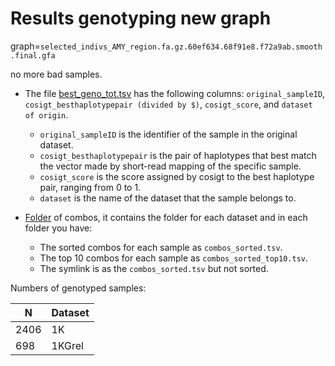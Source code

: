 # Results genotyping new graph

graph=`selected_indivs_AMY_region.fa.gz.60ef634.68f91e8.f72a9ab.smooth.final.gfa`

no more bad samples.

- The file [best_geno_tot.tsv](graph_genotyping/result_tsv/new_results/best_geno/best_geno_tot.tsv) has the following columns: `original_sampleID`, `cosigt_besthaplotypepair (divided by $)`, `cosigt_score`, and `dataset of origin`.

    - `original_sampleID` is the identifier of the sample in the original dataset.
    - `cosigt_besthaplotypepair` is the pair of haplotypes that best match the vector made by short-read mapping of the specific sample.
    - `cosigt_score` is the score assigned by cosigt to the best haplotype pair, ranging from 0 to 1.
    - `dataset` is the name of the dataset that the sample belongs to.


- [Folder](graph_genotyping/result_tsv/new_results/combos) of combos, it contains the folder for each dataset and in each folder you have:

    - The sorted combos for each sample as `combos_sorted.tsv`.
    - The top 10 combos for each sample as `combos_sorted_top10.tsv`.
    - The symlink is as the `combos_sorted.tsv` but not sorted.


Numbers of genotyped samples:

| N | Dataset            |
|----------|----------------------|
| 2406     | 1K                 |
| 698     | 1KGrel       |